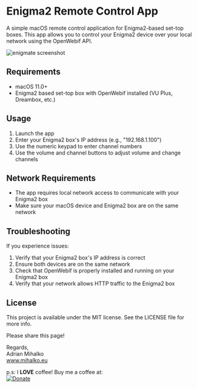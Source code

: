 # Enigma2 Remote Control App

A simple macOS remote control application for Enigma2-based set-top boxes. This app allows you to control your Enigma2 device over your local network using the OpenWebif API.

![enigmate screenshot](https://github.com/user-attachments/assets/3daeb5cb-c610-4d70-aa82-28fabe13b9d0)

## Requirements

- macOS 11.0+
- Enigma2 based set-top box with OpenWebif installed (VU Plus, Dreambox, etc.)

## Usage

1. Launch the app
2. Enter your Enigma2 box's IP address (e.g., "192.168.1.100")
3. Use the numeric keypad to enter channel numbers
4. Use the volume and channel buttons to adjust volume and change channels

## Network Requirements

- The app requires local network access to communicate with your Enigma2 box
- Make sure your macOS device and Enigma2 box are on the same network

## Troubleshooting

If you experience issues:

1. Verify that your Enigma2 box's IP address is correct
2. Ensure both devices are on the same network
3. Check that OpenWebif is properly installed and running on your Enigma2 box
4. Verify that your network allows HTTP traffic to the Enigma2 box

## License

This project is available under the MIT license. See the LICENSE file for more info. 

Please share this page!

Regards,  
Adrian Mihalko  
www.mihalko.eu

p.s:
I **LOVE** coffee! Buy me a coffee at:   
[![Donate](https://img.shields.io/badge/Donate-PayPal-green.svg)](https://www.paypal.com/cgi-bin/webscr?cmd=_donations&business=89T88ER75BJ9L&currency_code=EUR&source=url)
